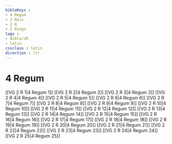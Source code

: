 ```yaml
---
bibleKeys : 
- 4 Regum
- 2 Rois
- 2 R
- 2 Kings
tags : 
- Bible/2R
- latin
cssclass : latin
direction : ltr
---
```


# 4 Regum

[[VG 2 R 1|4 Regum 1]]
[[VG 2 R 2|4 Regum 2]]
[[VG 2 R 3|4 Regum 3]]
[[VG 2 R 4|4 Regum 4]]
[[VG 2 R 5|4 Regum 5]]
[[VG 2 R 6|4 Regum 6]]
[[VG 2 R 7|4 Regum 7]]
[[VG 2 R 8|4 Regum 8]]
[[VG 2 R 9|4 Regum 9]]
[[VG 2 R 10|4 Regum 10]]
[[VG 2 R 11|4 Regum 11]]
[[VG 2 R 12|4 Regum 12]]
[[VG 2 R 13|4 Regum 13]]
[[VG 2 R 14|4 Regum 14]]
[[VG 2 R 15|4 Regum 15]]
[[VG 2 R 16|4 Regum 16]]
[[VG 2 R 17|4 Regum 17]]
[[VG 2 R 18|4 Regum 18]]
[[VG 2 R 19|4 Regum 19]]
[[VG 2 R 20|4 Regum 20]]
[[VG 2 R 21|4 Regum 21]]
[[VG 2 R 22|4 Regum 22]]
[[VG 2 R 23|4 Regum 23]]
[[VG 2 R 24|4 Regum 24]]
[[VG 2 R 25|4 Regum 25]]
